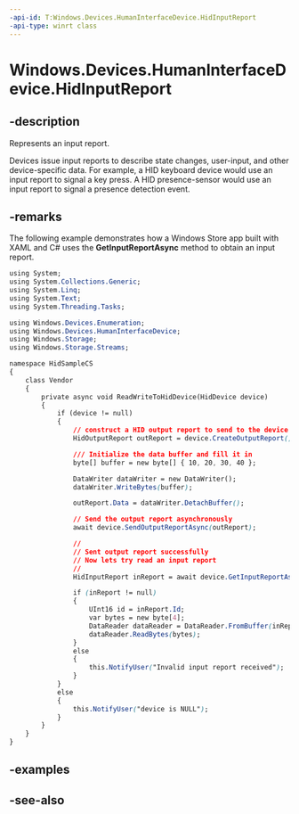 ----api-id: T:Windows.Devices.HumanInterfaceDevice.HidInputReport
-api-type: winrt class
---<!-- Class syntax.public class HidInputReport : Windows.Devices.HumanInterfaceDevice.IHidInputReport--># Windows.Devices.HumanInterfaceDevice.HidInputReport## -descriptionRepresents an input report.Devices issue input reports to describe state changes, user-input, and other device-specific data. For example, a HID keyboard device would use an input report to signal a key press. A HID presence-sensor would use an input report to signal a presence detection event.## -remarksThe following example demonstrates how a Windows Store app built with XAML and C# uses the **GetInputReportAsync** method to obtain an input report.```cssusing System;using System.Collections.Generic;using System.Linq;using System.Text;using System.Threading.Tasks;using Windows.Devices.Enumeration;using Windows.Devices.HumanInterfaceDevice;using Windows.Storage;using Windows.Storage.Streams;namespace HidSampleCS{    class Vendor    {        private async void ReadWriteToHidDevice(HidDevice device)        {            if (device != null)            {                // construct a HID output report to send to the device                HidOutputReport outReport = device.CreateOutputReport();                /// Initialize the data buffer and fill it in                byte[] buffer = new byte[] { 10, 20, 30, 40 };                DataWriter dataWriter = new DataWriter();                dataWriter.WriteBytes(buffer);                outReport.Data = dataWriter.DetachBuffer();                // Send the output report asynchronously                await device.SendOutputReportAsync(outReport);                //                // Sent output report successfully                 // Now lets try read an input report                 //                HidInputReport inReport = await device.GetInputReportAsync();                if (inReport != null)                {                    UInt16 id = inReport.Id;                    var bytes = new byte[4];                    DataReader dataReader = DataReader.FromBuffer(inReport.Data);                    dataReader.ReadBytes(bytes);                }                else                {                    this.NotifyUser("Invalid input report received");                }            }            else            {                this.NotifyUser("device is NULL");            }        }    }}```## -examples## -see-also